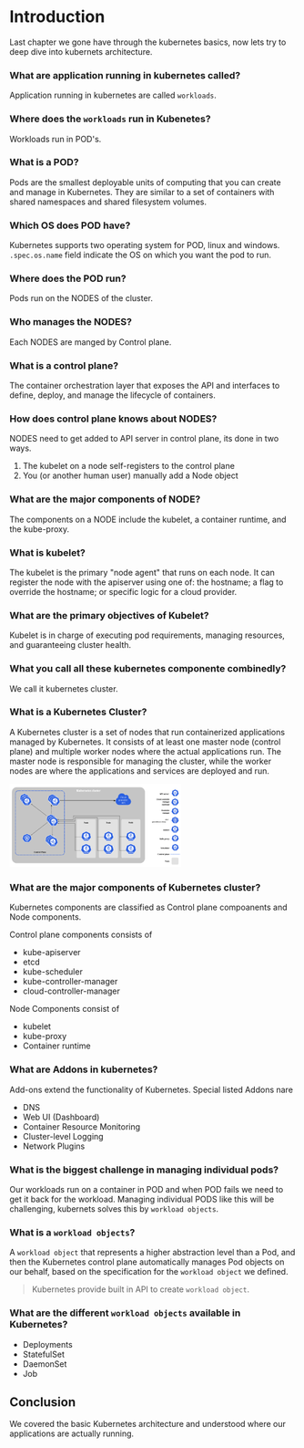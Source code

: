 # Introduction 
Last chapter we gone have through the kubernetes basics, now lets try to deep dive into kubernets architecture.

### What are application running in kubernetes called?
Application running in kubernetes are called `workloads`.

### Where does the `workloads` run in Kubenetes?
Workloads run in POD's.

### What is a POD?
Pods are the smallest deployable units of computing that you can create and manage in Kubernetes. They are similar to a set of containers with shared namespaces and shared filesystem volumes.

### Which OS does POD have?
Kubernetes supports two operating system for POD, linux and windows. `.spec.os.name` field indicate the OS on which you want the pod to run. 

### Where does the POD run?
Pods run on the NODES of the cluster.

### Who manages the NODES?
Each NODES are manged by Control plane.

### What is a control plane?
The container orchestration layer that exposes the API and interfaces to define, deploy, and manage the lifecycle of containers.

### How does control plane knows about NODES?
NODES need to get added to API server in control plane, its done in two ways.
1. The kubelet on a node self-registers to the control plane
2. You (or another human user) manually add a Node object

### What are the major components of NODE?
The components on a NODE include the kubelet, a container runtime, and the kube-proxy.

### What is kubelet?
The kubelet is the primary "node agent" that runs on each node. It can register the node with the apiserver using one of: the hostname; a flag to override the hostname; or specific logic for a cloud provider.

### What are the primary objectives of Kubelet?
Kubelet is in charge of executing pod requirements, managing resources, and guaranteeing cluster health.

### What you call all these kubernetes componente combinedly?
We call it kubernetes cluster.

### What is a Kubernetes Cluster?
A Kubernetes cluster is a set of nodes that run containerized applications managed by Kubernetes. It consists of at least one master node (control plane) and multiple worker nodes where the actual applications run. The master node is responsible for managing the cluster, while the worker nodes are where the applications and services are deployed and run.

<img src="../images/Kubernetes_cluster_architecture.png"  width="60%" height="30%">

### What are the major components of Kubernetes cluster?
Kubernetes components are classified as Control plane compoanents and Node components.

Control plane components consists of
* kube-apiserver
* etcd
* kube-scheduler
* kube-controller-manager
* cloud-controller-manager

Node Components consist of
* kubelet
* kube-proxy
* Container runtime

### What are Addons in kubernetes?
Add-ons extend the functionality of Kubernetes. Special listed Addons nare

* DNS
* Web UI (Dashboard)
* Container Resource Monitoring
* Cluster-level Logging
* Network Plugins

### What is the biggest challenge in managing individual pods?
Our workloads run on a container in POD and when POD fails we need to get it back for the workload. Managing individual PODS like this will be challenging, kubernets solves this by `workload objects`.

### What is a `workload objects`?
A `workload object` that represents a higher abstraction level than a Pod, and then the Kubernetes control plane automatically manages Pod objects on our behalf, based on the specification for the `workload object` we defined.
> Kubernetes provide built in API to create `workload object`.

### What are the different `workload objects` available in Kubernetes?
* Deployments
* StatefulSet
* DaemonSet
* Job

### 
## Conclusion
We covered the basic Kubernetes architecture and understood where our applications are actually running.